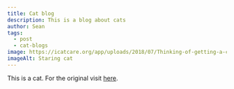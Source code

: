 ```yaml
---
title: Cat blog
description: This is a blog about cats
author: Sean
tags:
  - post
  - cat-blogs
image: https://icatcare.org/app/uploads/2018/07/Thinking-of-getting-a-cat.png
imageAlt: Staring cat
---
```


This is a cat. For the original visit [here](https://icatcare.org/advice/thinking-of-getting-a-cat/).
